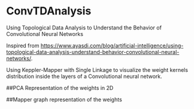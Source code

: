 # ConvTDAnalysis
Using Topological Data Analysis to Understand the Behavior of Convolutional Neural Networks

Inspired from https://www.ayasdi.com/blog/artificial-intelligence/using-topological-data-analysis-understand-behavior-convolutional-neural-networks/.

Using Keppler-Mapper with Single Linkage to visualize the weight kernels distribution inside the layers of a Convolutional neural network.

##PCA Representation of the weights in 2D

##Mapper graph representation of the weights
